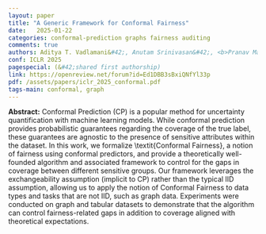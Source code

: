 ```yaml
---
layout: paper
title: "A Generic Framework for Conformal Fairness"
date:   2025-01-22
categories: conformal-prediction graphs fairness auditing
comments: true
authors: Aditya T. Vadlamani&#42;, Anutam Srinivasan&#42;, <b>Pranav Maneriker</b>, Ali Payani, Srinivasan Parthasarathy
conf: ICLR 2025
pagespecial: (&#42;shared first authorship)
link: https://openreview.net/forum?id=Ed1DBB3sBxiQNfYl33p
pdf: /assets/papers/iclr_2025_conformal.pdf
tags-main: conformal, graph
---
```


**Abstract:**
Conformal Prediction (CP) is a popular method for uncertainty quantification with machine learning models. While conformal prediction provides probabilistic guarantees regarding the coverage of the true label, these guarantees are agnostic to the presence of sensitive attributes within the dataset. In this work, we formalize \textit{Conformal Fairness}, a notion of fairness using conformal predictors, and provide a theoretically well-founded algorithm and associated framework to control for the gaps in coverage between different sensitive groups. Our framework leverages the exchangeability assumption (implicit to CP) rather than the typical IID assumption, allowing us to apply the notion of Conformal Fairness to data types and tasks that are not IID, such as graph data. Experiments were conducted on graph and tabular datasets to demonstrate that the algorithm can control fairness-related gaps in addition to coverage aligned with theoretical expectations.

